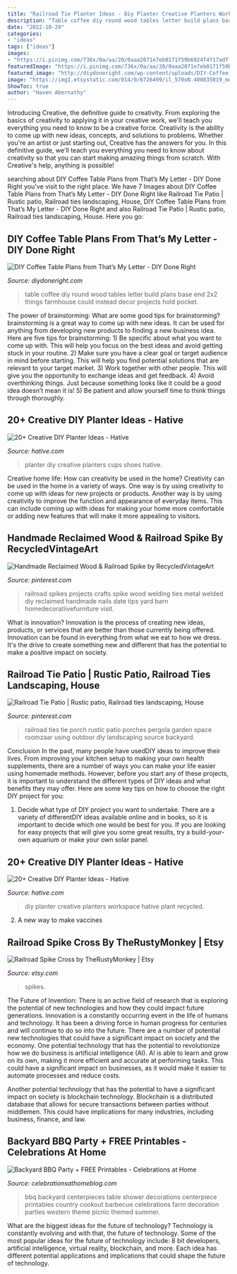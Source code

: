 ```yaml
---
title: "Railroad Tie Planter Ideas - Diy Planter Creative Planters Workspace Hative Plant Recycled"
description: "Table coffee diy round wood tables letter build plans base end 2x2 things farmhouse could instead decor projects hold pocket"
date: "2022-10-29"
categories:
- "ideas"
tags: ["ideas"]
images:
- "https://i.pinimg.com/736x/0a/aa/20/0aaa2071e7eb0171f59b6924f4f17adf.jpg"
featuredImage: "https://i.pinimg.com/736x/0a/aa/20/0aaa2071e7eb0171f59b6924f4f17adf.jpg"
featured_image: "http://diydoneright.com/wp-content/uploads/DIY-Coffee-Table.jpg"
image: "https://img1.etsystatic.com/014/0/6726499/il_570xN.408835019_mo3m.jpg"
ShowToc: true
author: "Haven Abernathy"
---
```



Introducing Creative, the definitive guide to creativity. From exploring the basics of creativity to applying it in your creative work, we'll teach you everything you need to know to be a creative force.
Creativity is the ability to come up with new ideas, concepts, and solutions to problems. Whether you're an artist or just starting out, Creative has the answers for you. In this definitive guide, we'll teach you everything you need to know about creativity so that you can start making amazing things from scratch. With Creative's help, anything is possible!

	

		
searching about DIY Coffee Table Plans from That’s My Letter - DIY Done Right you've visit to the right place. We have 7 Images about DIY Coffee Table Plans from That’s My Letter - DIY Done Right like Railroad Tie Patio | Rustic patio, Railroad ties landscaping, House, DIY Coffee Table Plans from That’s My Letter - DIY Done Right and also Railroad Tie Patio | Rustic patio, Railroad ties landscaping, House. Here you go:
		
    
## DIY Coffee Table Plans From That’s My Letter - DIY Done Right

<img loading=lazy src="http://diydoneright.com/wp-content/uploads/DIY-Coffee-Table.jpg" onerror="this.onerror=null;this.src='https://tse4.mm.bing.net/th?id=OIP.DXYmMJid5SIcHQ57KlELLwHaKT&amp;pid=15.1';" alt="DIY Coffee Table Plans from That’s My Letter - DIY Done Right">

_Source: diydoneright.com_

>table coffee diy round wood tables letter build plans base end 2x2 things farmhouse could instead decor projects hold pocket. 

	

The power of brainstorming: What are some good tips for brainstorming?
brainstorming is a great way to come up with new ideas. It can be used for anything from developing new products to finding a new business idea. Here are five tips for brainstorming: 1) Be specific about what you want to come up with. This will help you focus on the best ideas and avoid getting stuck in your routine. 2) Make sure you have a clear goal or target audience in mind before starting. This will help you find potential solutions that are relevant to your target market. 3) Work together with other people. This will give you the opportunity to exchange ideas and get feedback. 4) Avoid overthinking things. Just because something looks like it could be a good idea doesn’t mean it is! 5) Be patient and allow yourself time to think things through thoroughly.

    
## 20+ Creative DIY Planter Ideas - Hative

<img loading=lazy src="http://hative.com/wp-content/uploads/2014/07/diy-planter-ideas/7-wall-planter-with-cups-and-shoes.jpg" onerror="this.onerror=null;this.src='https://tse1.mm.bing.net/th?id=OIP.RIGOPeVKGhCB2VjfN77xPQHaHa&amp;pid=15.1';" alt="20+ Creative DIY Planter Ideas - Hative">

_Source: hative.com_

>planter diy creative planters cups shoes hative. 

	

Creative home life: How can creativity be used in the home?
Creativity can be used in the home in a variety of ways. One way is by using creativity to come up with ideas for new projects or products. Another way is by using creativity to improve the function and appearance of everyday items. This can include coming up with ideas for making your home more comfortable or adding new features that will make it more appealing to visitors.

    
## Handmade Reclaimed Wood &amp; Railroad Spike By RecycledVintageArt

<img loading=lazy src="https://i.pinimg.com/originals/ae/7a/54/ae7a544876f208259f89d0fe3a38a1ec.jpg" onerror="this.onerror=null;this.src='https://tse1.mm.bing.net/th?id=OIP.VpNtmbmVAlSjejmMKhppYQHaQz&amp;pid=15.1';" alt="Handmade Reclaimed Wood &amp; Railroad Spike by RecycledVintageArt">

_Source: pinterest.com_

>railroad spikes projects crafts spike wood welding ties metal welded diy reclaimed handmade nails date tips yard barn homedecoratiivefurniture visit. 

	

What is innovation?
Innovation is the process of creating new ideas, products, or services that are better than those currently being offered. Innovation can be found in everything from what we eat to how we dress. It's the drive to create something new and different that has the potential to make a positive impact on society.

    
## Railroad Tie Patio | Rustic Patio, Railroad Ties Landscaping, House

<img loading=lazy src="https://i.pinimg.com/736x/0a/aa/20/0aaa2071e7eb0171f59b6924f4f17adf.jpg" onerror="this.onerror=null;this.src='https://tse3.mm.bing.net/th?id=OIP.7XPYFTVz7s731-x4X6Q-cwHaFj&amp;pid=15.1';" alt="Railroad Tie Patio | Rustic patio, Railroad ties landscaping, House">

_Source: pinterest.com_

>railroad ties tie porch rustic patio porches pergola garden space roomzaar using outdoor diy landscaping source backyard. 

	

Conclusion
In the past, many people have usedDIY ideas to improve their lives. From improving your kitchen setup to making your own health supplements, there are a number of ways you can make your life easier using homemade methods. However, before you start any of these projects, it is important to understand the different types of DIY ideas and what benefits they may offer. Here are some key tips on how to choose the right DIY project for you:
1. Decide what type of DIY project you want to undertake. There are a variety of differentDIY ideas available online and in books, so it is important to decide which one would be best for you. If you are looking for easy projects that will give you some great results, try a build-your-own aquarium or make your own solar panel.

    
## 20+ Creative DIY Planter Ideas - Hative

<img loading=lazy src="http://hative.com/wp-content/uploads/2014/07/diy-planter-ideas/11-workspace-planter-set.jpg" onerror="this.onerror=null;this.src='https://tse4.mm.bing.net/th?id=OIP.Fo8y2kltDYMJ4kPlvwNQTAHaJ4&amp;pid=15.1';" alt="20+ Creative DIY Planter Ideas - Hative">

_Source: hative.com_

>diy planter creative planters workspace hative plant recycled. 

	

2. A new way to make vaccines 

    
## Railroad Spike Cross By TheRustyMonkey | Etsy

<img loading=lazy src="https://img1.etsystatic.com/014/0/6726499/il_570xN.408835019_mo3m.jpg" onerror="this.onerror=null;this.src='https://tse4.mm.bing.net/th?id=OIP.NRYcfejXdgNXsrk4GkytOQHaLJ&amp;pid=15.1';" alt="Railroad Spike Cross by TheRustyMonkey | Etsy">

_Source: etsy.com_

>spikes. 

	

The Future of Invention: There is an active field of research that is exploring the potential of new technologies and how they could impact future generations.
Innovation is a constantly occurring event in the life of humans and technology. It has been a driving force in human progress for centuries and will continue to do so into the future. There are a number of potential new technologies that could have a significant impact on society and the economy. 
One potential technology that has the potential to revolutionize how we do business is artificial intelligence (AI). AI is able to learn and grow on its own, making it more efficient and accurate at performing tasks. This could have a significant impact on businesses, as it would make it easier to automate processes and reduce costs. 

Another potential technology that has the potential to have a significant impact on society is blockchain technology. Blockchain is a distributed database that allows for secure transactions between parties without middlemen. This could have implications for many industries, including business, finance, and law.

    
## Backyard BBQ Party + FREE Printables - Celebrations At Home

<img loading=lazy src="http://celebrationsathomeblog.com/wp-content/uploads/2011/06/backyard-bbq-centerpiece.jpg" onerror="this.onerror=null;this.src='https://tse2.mm.bing.net/th?id=OIP.W8NuQvWBBm3I6oOIrnS7IAHaFo&amp;pid=15.1';" alt="Backyard BBQ Party + FREE Printables - Celebrations at Home">

_Source: celebrationsathomeblog.com_

>bbq backyard centerpieces table shower decorations centerpiece printables country cookout barbecue celebrations farm decoration parties western theme picnic themed summer. 

	

What are the biggest ideas for the future of technology?
Technology is constantly evolving and with that, the future of technology. Some of the most popular ideas for the future of technology include: 8 bit developers, artificial intelligence, virtual reality, blockchain, and more. Each idea has different potential applications and implications that could shape the future of technology.

